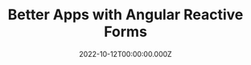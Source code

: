 ---
title: Better Apps with Angular Reactive Forms
link: https://basta.net/web-development/bessere-angular-applikationen-mit-angular-reactive-forms/
date: 2022-10-12T00:00:00.000Z
image: speaking.jpg
event: BASTA! 2022 - Mainz
tags: [Angular,Reactive Forms]
dataId: f8461ae22cff4b6b96bc5a982ec89009
slides: https://speakerdeck.com/fabiangosebrink/better-apps-with-angular-reactive-forms
category: talks
---